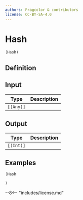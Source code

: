 ```yaml
---
authors: Fragcolor & contributors
license: CC-BY-SA-4.0
---
```



# Hash

```clojure
(Hash)
```


## Definition




## Input

| Type | Description |
|------|-------------|
| `[(Any)]` |  |


## Output

| Type | Description |
|------|-------------|
| `[(Int)]` |  |


## Examples

```clojure
(Hash

)
```


--8<-- "includes/license.md"

